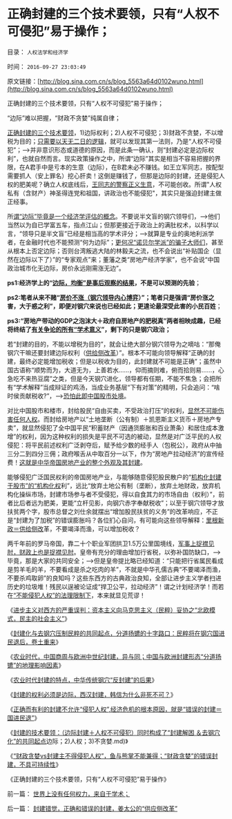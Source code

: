 # 正确封建的三个技术要领，只有“人权不可侵犯”易于操作；

目录： `人权法学和经济学` 

时间： `2016-09-27 23:03:49` 

原文链接：[http://blog.sina.com.cn/s/blog_5563a64d0102wuno.html](http://blog.sina.com.cn/s/blog_5563a64d0102wuno.html)

正确封建的三个技术要领，只有“人权不可侵犯”易于操作；

“边际”难以把握，“财政不贪婪”纯属自律；

[正确封建的三个技术要领](../../../2016/9/26/“财政贪婪vs封建主不得侵犯人权”，鱼与熊掌不能兼得；.md)，1)边际权利；2)人权不可侵犯；3)财政不贪婪，不以增税为目的；[只需要以天无二日的逻辑](../../../2014/9/20/逻辑悖反定理，最常用的证伪逻辑.md)，就可以发现其第一法则，乃是“人权不可侵犯”；——>并非意识形态或道德的原因，而是此条一确认，则“封建必定是边际权利”，也就自然而言。现实政策操作之中，所谓“边际”其实是相当不容易把握的界限，在A君手中是亏本的生意（边际），在B君未必不赚钱。如王立军同志，按配型需要抓人（安上罪名）挖心肝卖！这倒是赚钱了，但那是边际的封建，还是侵犯人权的肥美呢？确立人权底线后，[王同志的警察正义生意](../../../2012/4/23/私有制原则：世界上没有残害无辜的正义；.md)，不可能创收。所谓"人权私有（含财产）神圣得连党和祖国，讲政治也不能侵犯"，其实只是强迫封建主做正经事。

所[谓“边际”毕竟是一个经济学评估的概念](../../../2015/8/5/边际定律的热力学效应，左派用“效率”偷换了“效益”的要义.md)。不要说半文盲的钢穴领导们，——>他们当然以为自已学富五车，指点江山；但那更接近于政治上的满肚权术，以科学以言，“领导只是半文盲”已经是相当高的学术评分；——>就算是专业的奥地利派学者，在金融时代也不能预测“何为边际”；[更何况“诺贝尔学派”的骗子大师们](../../../2016/9/24/诺贝尔经济学奖，其实就是“诺贝尔数学奖，应用数学奖”；.md)，甚至从根本上否定边际；否则台湾叛逃大陆的林毅夫之流，也不会说出“补贴国企（显然在边际以下了）”的“专家观点”来；董藩之类“房地产经济学家”，也不会说“中国政治城市化无边际，房价永远刚需涨无边”。

**ps1:经济学上的“[边际，均衡”是事后观察的结果](../../../2014/11/4/边际效用推翻了马克思主义，被数学家出卖的市场经济.md)，不是可以预测的先验**；

**ps2:笔者从来不赌“[房价不涨（钢穴领导内心博弈](../../../2008/5/27/硬需求来自银行信贷任务，房价极端下还可以再涨一倍.md)）”；笔者只是强调“房价涨之害，大于惑之利”，即便对钢穴来说也已经如此；更遑论最深受此害的小民百姓**；

**ps3:“房地产带动的GDP之泡沫大＋政府自房地产的肥税真”两者相映成趣，已经将终结了[有关争论的所有“学术意义](../../../2007/8/28/房地产泡沫载不起中国经济今天对GDP的期望.md)”，剩下的只是钢穴政治；**

若“封建的目的，不能以增税为目的”，就会让绝大部分钢穴领导为之嘀咕：“那俺钢穴干嘛还要封建边际权利（[供给侧改革](../../../2016/9/24/封建错觉，正确和错误的封建，姜太公的“供应侧改革”.md)）”。根本不可能向领导解释“正确的封建，最终必定能增加税收；但是以税收为目的，此封建就不可能是正确”；虽然中国古语称“顺势而为，大道无为，上善若水……，仰而摘则难，俯而拾则易……，心急吃不来热豆腐”之类，但是今天钢穴进化，领导都有任期，不能不焦急；会把所有“学术解释”当成辩证的鸡汤，当成业务基层“下有对策”的精明，只会追问：“啥时侯贡献税收?”，——>[恐怕此即中国股市处境](../../../2011/10/13/公有制经济成分，令股市质量低劣.md)。

对比中国股市和楼市，封给股民“自由买卖，不受政治打压”的权利，[显然不可能伤害任何人权](../../../2010/9/2/疯神演义：最根本的市场“道德”.md)。而封给房地产以“土地垄断（公有制）＋凯恩斯主义货币＋房地产专卖”，就显然侵犯了全中国平民“积蓄财产（因通货膨胀和百业萧条）和居住成本激增”的权利，因为这种权利的损失是平民不可选的被动，显然是对广泛平民的人权侵犯：将平民前述权利广泛剥夺后，赋予给少数的经手人（包税公），政府从中抽三分二到四分三佣；政府喉舌从中取百分一以下，作为“房地产拉动经济”的宣传经费！[这就是中华帝国房地产业的整个外观及其封建](../../../2015/7/28/中国房地产业同样是“淘金业形态”.md)。

能够侵犯广泛国民权利的帝国房地产业，与能够随意侵犯股民散户的“[机构化封建于股市”的“机构化权](../../../2016/1/25/中国特色机构化之“公募，私募”基金；.md)利”，远比“放弃土地公有制（垄断），放弃土地财政，放弃机构化操纵市场，封建市场参与者不受侵犯，得以自食其力的市场自由（权利）”，前者比后者远为肥美，更能“立杆见影，向钢穴赤字奉献税收”；以至于钢穴领导才放扶贫两个字，股市总督之刘仕余就摆出“增加股民扶贫的义务”的改革响应，不正是“封建为了加税”的错误膨胀吗？各位扪心自问，有可能向这些领导解释：[里根新政＝供给侧改](../../../2011/8/12/里根减税灭苏联.md)革，不要竭泽而渔，可以增加税收？

两千年前的罗马帝国，靠二十个职业军团拱卫1.5万公里国境线，[军事上捉襟见肘，财政上也是捉襟见肘](../../../2010/9/11/罗马帝国：拥有军队的国家和拥有国家的军队.md)。皇帝有充分的理由增加行省税，以弥补国防缺口，——>毕竟，那是大家的共同安全；——>但是皇帝提比略已经知道：“只能把行省属民看成是剪羊毛的羊，不要看成是杀之吃肉的羊”，不就是中华孔儒古典“不要竭泽而渔，不要杀鸡取卵”的良知吗？这些东西方的古典政治良知，全部让进步主义学者扫进历史的垃圾堆！残民以逞被论证成“捍卫公平，拉动经济”！谓之计划经济学！而若在[“不能侵犯人权”的法理限制下](../../../2009/2/6/人权经济学.md)，本来就显见荒谬！

《[进步主义对西方的严重误判：资本主义向马克思主义（民粹）妥协之“北欧模式，民主的社会主义”](../../../2016/9/19/进步主义对西方的严重误判：资本主义“向马克思主义取经”.md)》

《[封建化与去钢穴压制民粹的共同起点，分道扬镳的十字路口：民粹将在钢穴国进民退后，卷土重来](../../../2016/9/20/封建化与去钢穴的十字路口：民粹将在国进民退后，卷土重来；.md)》

《[农业时代，中国商周与欧洲中世纪封建，异与同；中国与欧洲封建形态“分道扬镳”的地理影响因素](../../../2016/9/21/中国与欧洲封建形态“分道扬镳”的地理影响因素；.md)》

《[农业时代封建的特点，中华传统钢穴“反封建”的后果](../../../2016/9/22/农业时代封建的特点，中华传统钢穴“反封建”的后果；.md)》

《[封建的权利必须是边际，西汉封建，韩信为什么非死不可？](../../../2016/9/23/封建的权利必须是边际，韩信为什么非死不可？.md)》

《[正确而有利的封建不允许“侵犯人权”,经济危机的根本原因，就是“错误的封建＝国进民退”](../../../2016/9/24/封建错觉，正确和错误的封建，姜太公的“供应侧改革”.md)》

《[封建的技术要领：（边际封建＋人权不可侵犯）同时构成了“封建解困
＆去钢穴化”的共同起点](../../../2016/9/25/正确封建的技术要领：1)边际；2)人权；3)不贪婪.md)》

《[“财政贪婪vs封建主不得侵犯人权”，鱼与熊掌不能兼得；“财政贪婪”的错误封建，不具可持续性](../../../2016/9/26/“财政贪婪vs封建主不得侵犯人权”，鱼与熊掌不能兼得；.md)》

《正确封建的三个技术要领，只有“人权不可侵犯”易于操作》

前一篇： [世界上没有任何权力，来自于学术；](../../../2016/10/3/世界上没有任何权力，来自于学术；.md)

后一篇： [封建错觉，正确和错误的封建，姜太公的“供应侧改革”](../../../2016/9/24/封建错觉，正确和错误的封建，姜太公的“供应侧改革”.md)

